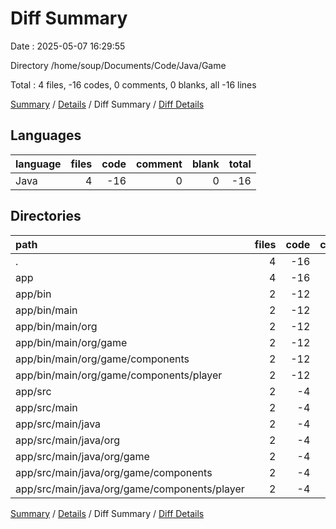 # Diff Summary

Date : 2025-05-07 16:29:55

Directory /home/soup/Documents/Code/Java/Game

Total : 4 files,  -16 codes, 0 comments, 0 blanks, all -16 lines

[Summary](results.md) / [Details](details.md) / Diff Summary / [Diff Details](diff-details.md)

## Languages
| language | files | code | comment | blank | total |
| :--- | ---: | ---: | ---: | ---: | ---: |
| Java | 4 | -16 | 0 | 0 | -16 |

## Directories
| path | files | code | comment | blank | total |
| :--- | ---: | ---: | ---: | ---: | ---: |
| . | 4 | -16 | 0 | 0 | -16 |
| app | 4 | -16 | 0 | 0 | -16 |
| app/bin | 2 | -12 | 0 | 0 | -12 |
| app/bin/main | 2 | -12 | 0 | 0 | -12 |
| app/bin/main/org | 2 | -12 | 0 | 0 | -12 |
| app/bin/main/org/game | 2 | -12 | 0 | 0 | -12 |
| app/bin/main/org/game/components | 2 | -12 | 0 | 0 | -12 |
| app/bin/main/org/game/components/player | 2 | -12 | 0 | 0 | -12 |
| app/src | 2 | -4 | 0 | 0 | -4 |
| app/src/main | 2 | -4 | 0 | 0 | -4 |
| app/src/main/java | 2 | -4 | 0 | 0 | -4 |
| app/src/main/java/org | 2 | -4 | 0 | 0 | -4 |
| app/src/main/java/org/game | 2 | -4 | 0 | 0 | -4 |
| app/src/main/java/org/game/components | 2 | -4 | 0 | 0 | -4 |
| app/src/main/java/org/game/components/player | 2 | -4 | 0 | 0 | -4 |

[Summary](results.md) / [Details](details.md) / Diff Summary / [Diff Details](diff-details.md)